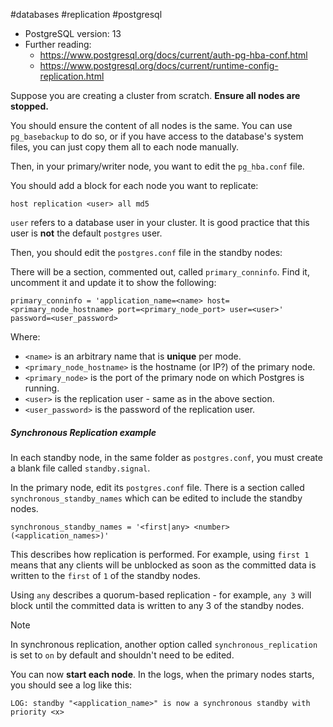 #databases #replication #postgresql 

* PostgreSQL version: 13
* Further reading: 
	* https://www.postgresql.org/docs/current/auth-pg-hba-conf.html
	* https://www.postgresql.org/docs/current/runtime-config-replication.html

Suppose you are creating a cluster from scratch. **Ensure all nodes are stopped.**

You should ensure the content of all nodes is the same. You can use `pg_basebackup` to do so, or if you have access to the database's system files, you can just copy them all to each node manually.

Then, in your primary/writer node, you want to edit the `pg_hba.conf` file.

You should add a block for each node you want to replicate:

```text
host replication <user> all md5 
```

`user` refers to a database user in your cluster. It is good practice that this user is **not** the default `postgres` user.

Then, you should edit the `postgres.conf` file in the standby nodes:

There will be a section, commented out, called `primary_conninfo`. Find it, uncomment it and update it to show the following:

```text
primary_conninfo = 'application_name=<name> host=<primary_node_hostname> port=<primary_node_port> user=<user>' password=<user_password>
```

Where:
* `<name>` is an arbitrary name that is **unique** per mode.
* `<primary_node_hostname>` is the hostname (or IP?) of the primary node.
* `<primary_node>` is the port of the primary node on which Postgres is running.
* `<user>` is the replication user - same as in the above section.
* `<user_password>` is the password of the replication user.

##### Synchronous Replication example

In each standby node, in the same folder as `postgres.conf`, you must create a blank file called `standby.signal`.

In the primary node, edit its `postgres.conf` file. There is a section called `synchronous_standby_names` which can be edited to include the standby nodes.

```text
synchronous_standby_names = '<first|any> <number> (<application_names>)'
```

This describes how replication is performed.  For example, using `first 1` means that any clients will be unblocked as soon as the committed data is written to the `first` of `1` of the standby nodes.

Using `any` describes a quorum-based replication - for example, `any 3` will block until the committed data is written to any 3 of the standby nodes.

> [!NOTE]
> In synchronous replication, another option called `synchronous_replication` is set to `on` by default and shouldn't need to be edited.

You can now **start each node**. In the logs, when the primary nodes starts, you should see a log like this:

```text
LOG: standby "<application_name>" is now a synchronous standby with priority <x>
```
